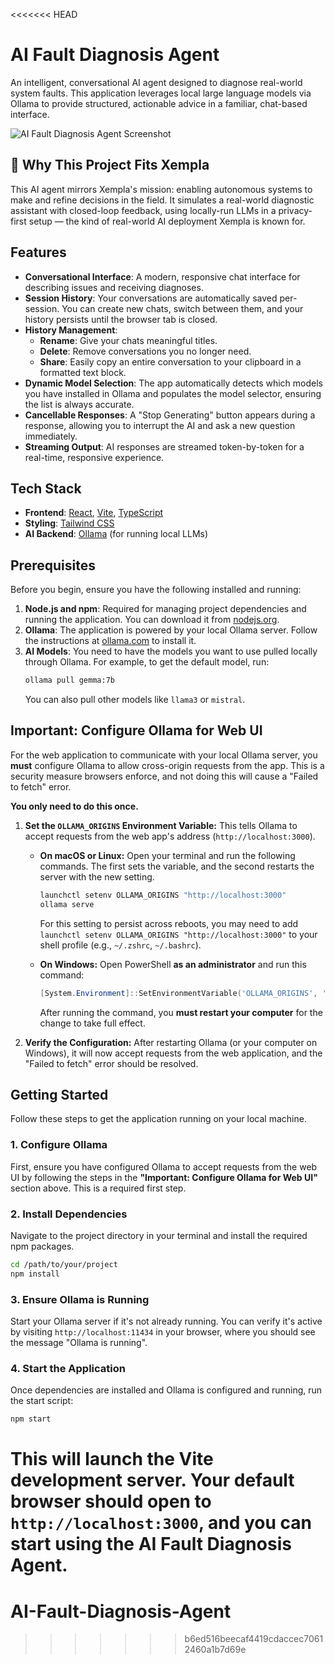 <<<<<<< HEAD
# AI Fault Diagnosis Agent

An intelligent, conversational AI agent designed to diagnose real-world system faults. This application leverages local large language models via Ollama to provide structured, actionable advice in a familiar, chat-based interface.

![AI Fault Diagnosis Agent Screenshot](https://storage.googleapis.com/genai-web-prod/readme-images/ai-fault-diagnosis/screenshot.png)


## 🎯 Why This Project Fits Xempla

This AI agent mirrors Xempla's mission: enabling autonomous systems to make and refine decisions in the field. It simulates a real-world diagnostic assistant with closed-loop feedback, using locally-run LLMs in a privacy-first setup — the kind of real-world AI deployment Xempla is known for.


## Features

- **Conversational Interface**: A modern, responsive chat interface for describing issues and receiving diagnoses.
- **Session History**: Your conversations are automatically saved per-session. You can create new chats, switch between them, and your history persists until the browser tab is closed.
- **History Management**:
    - **Rename**: Give your chats meaningful titles.
    - **Delete**: Remove conversations you no longer need.
    - **Share**: Easily copy an entire conversation to your clipboard in a formatted text block.
- **Dynamic Model Selection**: The app automatically detects which models you have installed in Ollama and populates the model selector, ensuring the list is always accurate.
- **Cancellable Responses**: A "Stop Generating" button appears during a response, allowing you to interrupt the AI and ask a new question immediately.
- **Streaming Output**: AI responses are streamed token-by-token for a real-time, responsive experience.

## Tech Stack

- **Frontend**: [React](https://reactjs.org/), [Vite](https://vitejs.dev/), [TypeScript](https://www.typescriptlang.org/)
- **Styling**: [Tailwind CSS](https://tailwindcss.com/)
- **AI Backend**: [Ollama](https://ollama.com/) (for running local LLMs)

## Prerequisites

Before you begin, ensure you have the following installed and running:

1.  **Node.js and npm**: Required for managing project dependencies and running the application. You can download it from [nodejs.org](https://nodejs.org/).
2.  **Ollama**: The application is powered by your local Ollama server. Follow the instructions at [ollama.com](https://ollama.com/) to install it.
3.  **AI Models**: You need to have the models you want to use pulled locally through Ollama. For example, to get the default model, run:
    ```bash
    ollama pull gemma:7b
    ```
    You can also pull other models like `llama3` or `mistral`.

## Important: Configure Ollama for Web UI

For the web application to communicate with your local Ollama server, you **must** configure Ollama to allow cross-origin requests from the app. This is a security measure browsers enforce, and not doing this will cause a "Failed to fetch" error.

**You only need to do this once.**

1.  **Set the `OLLAMA_ORIGINS` Environment Variable:**
    This tells Ollama to accept requests from the web app's address (`http://localhost:3000`).

    *   **On macOS or Linux:** Open your terminal and run the following commands. The first sets the variable, and the second restarts the server with the new setting.
        ```bash
        launchctl setenv OLLAMA_ORIGINS "http://localhost:3000"
        ollama serve
        ```
        For this setting to persist across reboots, you may need to add `launchctl setenv OLLAMA_ORIGINS "http://localhost:3000"` to your shell profile (e.g., `~/.zshrc`, `~/.bashrc`).

    *   **On Windows:** Open PowerShell **as an administrator** and run this command:
        ```powershell
        [System.Environment]::SetEnvironmentVariable('OLLAMA_ORIGINS', 'http://localhost:3000', [System.EnvironmentVariableTarget]::Machine)
        ```
        After running the command, you **must restart your computer** for the change to take full effect.

2.  **Verify the Configuration:** After restarting Ollama (or your computer on Windows), it will now accept requests from the web application, and the "Failed to fetch" error should be resolved.

## Getting Started

Follow these steps to get the application running on your local machine.

### 1. Configure Ollama
First, ensure you have configured Ollama to accept requests from the web UI by following the steps in the **"Important: Configure Ollama for Web UI"** section above. This is a required first step.

### 2. Install Dependencies
Navigate to the project directory in your terminal and install the required npm packages.

```bash
cd /path/to/your/project
npm install
```

### 3. Ensure Ollama is Running
Start your Ollama server if it's not already running. You can verify it's active by visiting `http://localhost:11434` in your browser, where you should see the message "Ollama is running".

### 4. Start the Application
Once dependencies are installed and Ollama is configured and running, run the start script:

```bash
npm start
```

This will launch the Vite development server. Your default browser should open to `http://localhost:3000`, and you can start using the AI Fault Diagnosis Agent.
=======
# AI-Fault-Diagnosis-Agent
>>>>>>> b6ed516beecaf4419cdaccec70612460a1b7d69e
